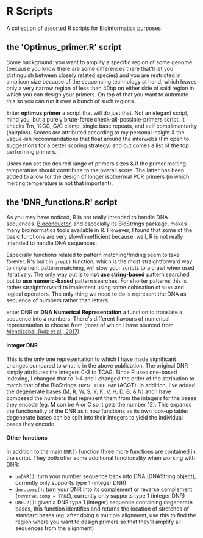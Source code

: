 # R Scripts
A collection of assorted R scripts for Bioinformatics purposes

## the 'Optimus_primer.R' script
Some background: you want to amplify a specific region of some genome (because you know there are some differences there that'll let you distinguish between closely related species) and you are restricted in amplicon size because of the sequencing technology at hand, which leaves only a very narrow region of less than 40bp on either side of said region in which you can design your primers. On top of that you want to automate this so you can run it over a bunch of such regions.

Enter **optimus primer** a script that will do just that. Not an elegant script, mind you, but a purely brute-force check-all-possible-primers script. It checks Tm, %GC, G/C clamp, single base repeats, and self complimantarity (hairpins). Scores are attributed according to my personal insight & the vague-ish recommandations that float around the interwebs (I'm open to suggestions for a better scoring strategy) and out comes a list of the top performing primers. 

Users can set the desired range of primers sizes & if the primer melting temperature should contribute to the overall score. The latter has been added to allow for the design of longer isothermal PCR primers (in which melting temperature is not that important). 

## the 'DNR_functions.R' script
As you may have noticed, R is not really intended to handle DNA sequences. [Bioconductor](https://www.bioconductor.org/), and especially its BioStrings package, makes many bioinormatics tools available in R. However, I found that some of the basic functions are very slow/innefficient because, well, R is not really intended to handle DNA sequences. 

Especially functions related to pattern matching/finding seem to take forever. R's built in `grep()` function, which is the most straightforward way to implement pattern matching, will slow your scripts to a crawl when used iteratively. The only way out is to **not use string-based** pattern searched but to **use numeric-based** pattern searches.  For shorter patterns this is rather straightforward to implement using some cobination of `%in%` and logical operators. The only thing we need to do is represent the DNA as sequence of numbers rather than letters. 

enter DNR or **DNA Numerical Representation** a function to translate a sequence into a numbers. There's different flavours of numerical representation to choose from (most of which I have sourced from [Mendizabal-Ruiz et al., 2017](http://journals.plos.org/plosone/article?id=10.1371/journal.pone.0173288)). 

#### integer DNR
This is the only one representation to which I have made significant changes compared to what is in the above publication. The original DNR simply attributes the integers 0-3 to TCAG. Since R uses one-based indexing, I changed that to 1-4 and I changed the order of the attribution to match that of the BioStrings `IUPAC_CODE_MAP` (ACGT). In addition, I've added the degenerate bases (M, R, W, S, Y, K, V, H, D, B, & N) and I have compesed the numbers that represent them from the integers for the bases they encode (eg. M can be A or C so it gets the number 12). This expands the functionality of the DNR as it now functions as its own look-up table: degenerate bases can be split into their integers to yield the individual bases they encode.

#### Other functions
In addition to the main `DNR()` function three more functions are contained in the script. They both offer some additional functionality when working with DNR:
- `unDNR()`: turn your number sequence back into DNA (DNAString object), currently only supports type 1 (integer DNR)
- `dnr.comp()`: turn your DNR into its complement or reverse complement (`reverse.comp = TRUE`), currently only supports type 1 (integer DNR)
- `DNR.2()`: given a DNR type 1 (integer) sequence containing degenerate bases, this function identifies and returns the location of stretches of standard bases (eg. after doing a multiple alignment, use this to find the region where you want to design primers so that they'll amplify all sequences from the alignment)
